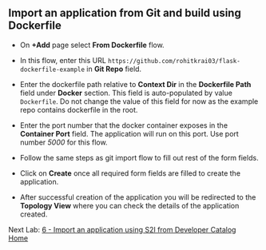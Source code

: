 ## Import an application from Git and build using Dockerfile

- On **+Add** page select **From Dockerfile** flow.
- In this flow, enter this URL `https://github.com/rohitkrai03/flask-dockerfile-example` in **Git Repo** field.
- Enter the dockerfile path relative to **Context Dir** in the **Dockerfile Path** field under **Docker** section. This field is auto-populated by value `Dockerfile`. Do not change the value of this field for now as the example repo contains dockerfile in the root.

- Enter the port number that the docker container exposes in the **Container Port** field. The application will run on this port. Use port number *5000* for this flow. 
- Follow the same steps as git import flow to fill out rest of the form fields.

- Click on **Create** once all required form fields are filled to create the application.
- After successful creation of the application you will be redirected to the **Topology View** where you can check the details of the application created. 

Next Lab: [6 - Import an application using S2I from Developer Catalog](./s2i.md)<br>
[Home](./README.md)
